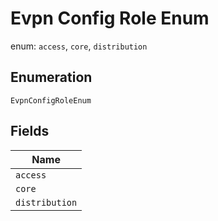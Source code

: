 
# Evpn Config Role Enum

enum: `access`, `core`, `distribution`

## Enumeration

`EvpnConfigRoleEnum`

## Fields

| Name |
|  --- |
| `access` |
| `core` |
| `distribution` |

